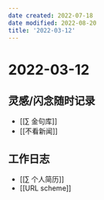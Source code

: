 ```yaml
---
date created: 2022-07-18
date modified: 2022-08-20
title: '2022-03-12'
---
```


# 2022-03-12

## 灵感/闪念随时记录

- [[∑ 金句库]]
- [[不看新闻]]

## 工作日志

- [[∑ 个人简历]]
- [[URL scheme]]

